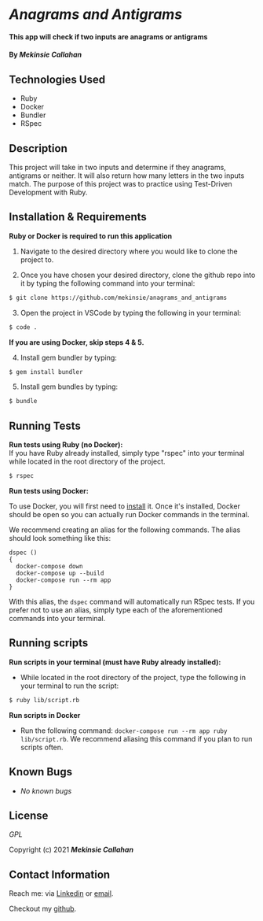 # _Anagrams and Antigrams_

#### This app will check if two inputs are anagrams or antigrams

#### By _**Mekinsie Callahan**_

## Technologies Used

* Ruby
* Docker
* Bundler
* RSpec

## Description

This project will take in two inputs and determine if they anagrams, antigrams or neither. It will also return how many letters in the two inputs match. The purpose of this project was to practice using Test-Driven Development with Ruby. 

## Installation & Requirements
**Ruby or Docker is required to run this application**

1. Navigate to the desired directory where you would like to clone the project to.

2. Once you have chosen your desired directory, clone the github repo into it by typing the following command into your terminal:
```bash 
$ git clone https://github.com/mekinsie/anagrams_and_antigrams
```
3. Open the project in VSCode by typing the following in your terminal:

``` bash
$ code .
```  
**If you are using Docker, skip steps 4 & 5.**  

4. Install gem bundler by typing:

``` bash
$ gem install bundler
```  

5. Install gem bundles by typing:

``` bash
$ bundle
```

## Running Tests

**Run tests using Ruby (no Docker):**  
If you have Ruby already installed, simply type "rspec" into your terminal while located in the root directory of the project.
``` bash
$ rspec
```

**Run tests using Docker:**

To use Docker, you will first need to [install](https://docs.docker.com/get-docker/) it. Once it's installed, Docker should be open so you can actually run Docker commands in the terminal.  

We recommend creating an alias for the following commands. The alias should look something like this:  

```
dspec ()
{
  docker-compose down
  docker-compose up --build
  docker-compose run --rm app
}
```

With this alias, the `dspec` command will automatically run RSpec tests. If you prefer not to use an alias, simply type each of the aforementioned commands into your terminal.


## Running scripts 

**Run scripts in your terminal (must have Ruby already installed):**

* While located in the root directory of the project, type the following in your terminal to run the script:

```bash
$ ruby lib/script.rb
```

**Run scripts in Docker**
* Run the following command: `docker-compose run --rm app ruby lib/script.rb`.
We recommend aliasing this command if you plan to run scripts often.

## Known Bugs

* _No known bugs_

## License

_GPL_

Copyright (c) 2021 **_Mekinsie Callahan_**

## Contact Information

Reach me: via <a href="https://www.linkedin.com/in/mekinsie/" target="_blank">Linkedin</a> or <a href="mailto:mekinsie.aja@gmail.com" target="_blank">email</a></li>.

Checkout my <a href="https://github.com/mekinsie" target="_blank">github</a>.
